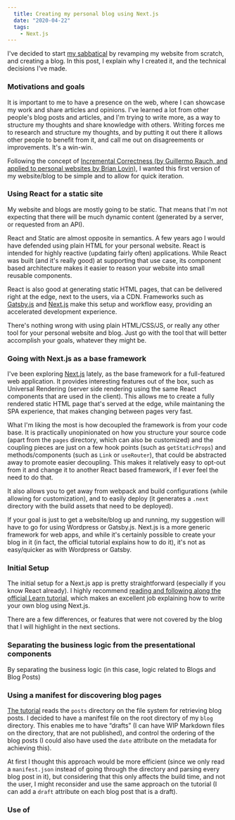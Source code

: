 ```yaml
---
  title: Creating my personal blog using Next.js
  date: "2020-04-22"
  tags:
    - Next.js
---
```


I've decided to start [my sabbatical](/blog/on-sabbaticals) by revamping my website from scratch, and creating a blog.
In this post, I explain why I created it, and the technical decisions I've made.


### Motivations and goals

It is important to me to have a presence on the web, where I can showcase my work and share articles and opinions. I've learned a lot from other people's blog posts and articles,
and I'm trying to write more, as a way to structure my thoughts and share knowledge with others. Writing forces me to research and structure my thoughts, and by putting it out there
it allows other people to benefit from it, and call me out on disagreements or improvements. It's a win-win.

Following the concept of [Incremental Correctness (by Guillermo Rauch, and applied to personal websites by Brian Lovin)](https://brianlovin.com/overthought/incrementally-correct-personal-websites), I wanted this first version of my website/blog to be simple and to allow for quick iteration.

### Using React for a static site

My website and blogs are mostly going to be static. That means that I'm not expecting that there will be much dynamic content (generated by a server, or requested from an API).

React and Static are almost opposite in semantics. A few years ago I would have defended using plain HTML for your personal website. React is intended for highly reactive (updating fairly often) applications.
While React was built (and it's really good) at supporting that use case, its component based architecture makes it easier to reason your website into small reusable components.

React is also good at generating static HTML pages, that can be delivered right at the edge, next to the users, via a CDN. Frameworks such as [Gatsby.js](https://gatsbyjs.com) and [Next.js](https://nextjs.com)
make this setup and workflow easy, providing an accelerated development experience.

There's nothing wrong with using plain HTML/CSS/JS, or really any other tool for your personal website and blog. Just go with the tool that will better accomplish your goals, whatever they might be.

### Going with Next.js as a base framework

I've been exploring [Next.js](https://nextjs.org) lately, as the base framework for a full-featured web application. It provides interesting features out of the box, such as Universal Rendering (server side rendering using the same React components that are used in the client). This allows me to create a fully rendered static HTML page that's served at the edge, while maintaning the SPA experience, that makes changing between pages
very fast.

What I'm liking the most is how decoupled the framework is from your code base. It is practically unopinionated on how you structure your source code (apart from the `pages` directory, which can also be customized) and the coupling pieces are just on a few hook points (such as `getStaticProps`) and methods/components (such as `Link` or `useRouter`),
that could be abstracted away to promote easier decoupling. This makes it relatively easy to opt-out from it and change it to another React based framework, if I ever feel the need to do that.

It also allows you to get away from webpack and build configurations (while allowing for customization), and to easily deploy (it generates a `.next` directory with the build assets that need to be deployed).

If your goal is just to get a website/blog up and running, my suggestion will have to go for using Wordpress or Gatsby.js. Next.js is a more generic framework for web apps, and while it's certainly possible to
create your blog in it (in fact, the official tutorial explains how to do it), it's not as easy/quicker as with Wordpress or Gatsby.

### Initial Setup

The initial setup for a Next.js app is pretty straightforward (especially if you know React already). I highly recommend [reading and following along the official Learn tutorial](https://nextjs.org/learn/), which makes an excellent job explaining how to write your own blog using Next.js.

There are a few differences, or features that were not covered by the blog that I will highlight in the next sections.

### Separating the business logic from the presentational components

By separating the business logic (in this case, logic related to Blogs and Blog Posts)

### Using a manifest for discovering blog pages

[The tutorial](https://nextjs.org/learn/basics/data-fetching/implement-getstaticprops) reads the `posts` directory on the file system for retrieving blog posts. I decided to have a manifest file on the root directory of my `blog` directory. This enables me to have “drafts” (I can have WIP Markdown files on the directory, that are not published), and control the ordering of the blog posts (I could also have used the `date` attribute on the metadata for achieving this).

At first I thought this approach would be more efficient (since we only read a `manifest.json` instead of going through the directory and parsing every blog post in it), but considering that this only affects the build time, and not the user, I might reconsider and use the same approach on the tutorial (I can add a `draft` attribute on each blog post that is a draft).

### Use of 



